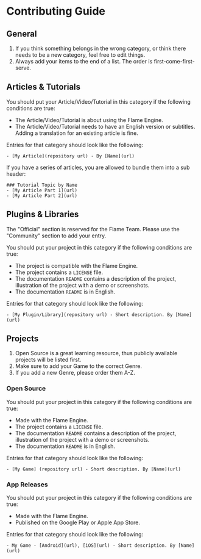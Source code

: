 # Contributing Guide

## General

1. If you think something belongs in the wrong category, or think there needs to be a new category, feel free to edit things.
2. Always add your items to the end of a list. The order is first-come-first-serve.

## Articles & Tutorials

You should put your Article/Video/Tutorial in this category if the following conditions are true:

- The Article/Video/Tutorial is about using the Flame Engine.
- The Article/Video/Tutorial needs to have an English version or subtitles. Adding a translation for an existing article is fine.

Entries for that category should look like the following:

`- [My Article](repository url) - By [Name](url)`

If you have a series of articles, you are allowed to bundle them into a sub header:

```
### Tutorial Topic by Name
- [My Article Part 1](url)
- [My Article Part 2](url)
```

## Plugins & Libraries

The "Official" section is reserved for the Flame Team. Please use the "Community" section to add your entry.

You should put your project in this category if the following conditions are true:

- The project is compatible with the Flame Engine.
- The project contains a `LICENSE` file.
- The documentation `README` contains a description of the project, illustration of the project with a demo or screenshots.
- The documentation `README` is in English.

Entries for that category should look like the following:

`- [My Plugin/Library](repository url) - Short description. By [Name](url)`

## Projects

1. Open Source is a great learning resource, thus publicly available projects will be listed first.
2. Make sure to add your Game to the correct Genre.
3. If you add a new Genre, please order them A-Z.

### Open Source

You should put your project in this category if the following conditions are true:

- Made with the Flame Engine.
- The project contains a `LICENSE` file.
- The documentation `README` contains a description of the project, illustration of the project with a demo or screenshots.
- The documentation `README` is in English.

Entries for that category should look like the following:

`- [My Game] (repository url) - Short description. By [Name](url)`

### App Releases

You should put your project in this category if the following conditions are true:

- Made with the Flame Engine.
- Published on the Google Play or Apple App Store.

Entries for that category should look like the following:

`- My Game - [Android](url), [iOS](url) - Short description. By [Name](url)`
